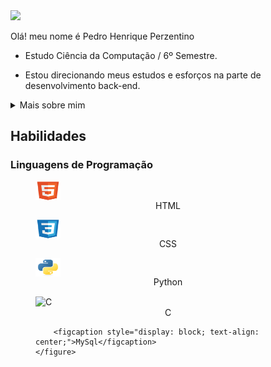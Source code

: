 <!--divisor-->
<img src="https://user-images.githubusercontent.com/73097560/115834477-dbab4500-a447-11eb-908a-139a6edaec5c.gif">

<!--título-->
<p>
 Olá! meu nome é Pedro Henrique Perzentino

- Estudo Ciência da Computação / 6º Semestre.

- Estou direcionando meus estudos e esforços na parte de desenvolvimento back-end.
</p>

<!--Descrições Adicionais-->
<details>
  <summary> Mais sobre mim </summary>

   - Tenho experiência com HTML, CSS, Python, C, MySql.
   - Intermediário em Python.
   - Apaixonado por programação, psicologia, livros, jogos, animes e mangás. 
</details>

<!--Links Redes Sociais-->
<!--Sem nada por enquanto-->


###

## Habilidades
<!-- Skills: Linguagens de Programação -->
<div style="flex-basis: 20%;">
    <h3>Linguagens de Programação</h3>
    <figure>
        <img align="center" alt="HTML" height="30" width="40" src="https://raw.githubusercontent.com/devicons/devicon/master/icons/html5/html5-original.svg">
        <figcaption style="display: block; text-align: center;">HTML</figcaption>
    </figure>
    <figure>
        <img align="center" alt="CSS" height="30" width="40" src="https://raw.githubusercontent.com/devicons/devicon/master/icons/css3/css3-original.svg">
        <figcaption style="display: block; text-align: center;">CSS</figcaption>
    </figure>
    <figure>
        <img align="center" alt="Python" height="30" width="40" src="https://raw.githubusercontent.com/devicons/devicon/master/icons/python/python-original.svg">
        <figcaption style="display: block; text-align: center;">Python</figcaption>
    </figure>
    <figure>
        <img align="center" alt="C" height="30" width="40" src="https://cdn.jsdelivr.net/gh/devicons/devicon/icons/c/c-original.svg">
        <figcaption style="display: block; text-align: center;">C</figcaption>
    </figure>
    <figure>
        <i class="devicon-mysql-plain-wordmark colored"></i>

        <figcaption style="display: block; text-align: center;">MySql</figcaption>
    </figure>
</div>
